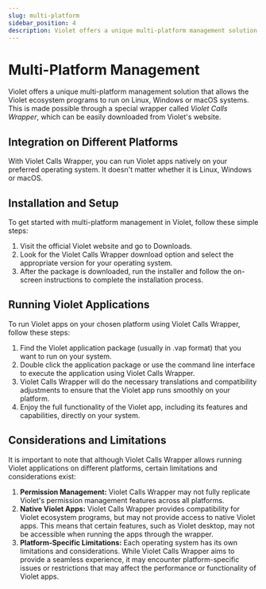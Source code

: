```yaml
---
slug: multi-platform
sidebar_position: 4
description: Violet offers a unique multi-platform management solution that allows the Violet ecosystem programs to run on Linux, Windows or macOS systems.
---
```


# Multi-Platform Management

Violet offers a unique multi-platform management solution that allows the Violet
ecosystem programs to run on Linux, Windows or macOS systems. This is made possible
through a special wrapper called *Violet Calls Wrapper*, which can be easily downloaded
from Violet's website.

## Integration on Different Platforms

With Violet Calls Wrapper, you can run Violet apps natively on your preferred operating system. It doesn't matter whether it is Linux, Windows or macOS.

## Installation and Setup

To get started with multi-platform management in Violet, follow these simple steps:

1. Visit the official Violet website and go to Downloads.
2. Look for the Violet Calls Wrapper download option and select the appropriate version for your operating system.
3. After the package is downloaded, run the installer and follow the on-screen instructions to complete the installation process.

## Running Violet Applications

To run Violet apps on your chosen platform using Violet Calls Wrapper, follow these steps:

1. Find the Violet application package (usually in .vap format) that you want to run on your system.
2. Double click the application package or use the command line interface to execute the application using Violet Calls Wrapper.
3. Violet Calls Wrapper will do the necessary translations and compatibility adjustments to ensure that the Violet app runs smoothly on your platform.
4. Enjoy the full functionality of the Violet app, including its features and capabilities, directly on your system.

## Considerations and Limitations

It is important to note that although Violet Calls Wrapper allows running Violet
applications on different platforms, certain limitations and considerations exist:

1. **Permission Management:** Violet Calls Wrapper may not fully replicate Violet's permission management features across all platforms.
2. **Native Violet Apps:** Violet Calls Wrapper provides compatibility for Violet ecosystem programs, but may not provide access to native Violet apps. This means that certain features, such as Violet desktop, may not be accessible when running the apps through the wrapper.
3. **Platform-Specific Limitations:** Each operating system has its own limitations and considerations. While Violet Calls Wrapper aims to provide a seamless experience, it may encounter platform-specific issues or restrictions that may affect the performance or functionality of Violet apps.
